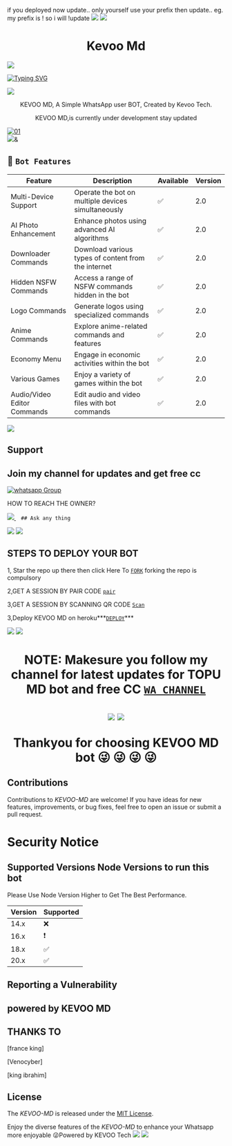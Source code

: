 if you deployed now update.. only yourself use your prefix then update.. eg. my prefix is ! so i will !update <a><img src='https://i.imgur.com/LyHic3i.gif'/></a>
<a><img src='https://i.imgur.com/LyHic3i.gif'/></a>
 <h1 align="center"> Kevoo Md </h1>


<a><img src='https://i.imgur.com/LyHic3i.gif'/></a>
      
[![Typing SVG](https://readme-typing-svg.herokuapp.com?font=Rockstar-ExtraBold&color=blue&lines=𝗔𝗠+KEVOO+𝗠𝗗+𝗖𝗥𝗘𝗔𝗧𝗘𝗗+𝗕𝗬+KEVOOMD)](https://git.io/typing-svg)

<a><img src='https://i.imgur.com/LyHic3i.gif'/></a>
 
<p align="center"> KEVOO MD, A Simple WhatsApp user BOT, Created by Kevoo Tech.
</p>
 
<p align="center">KEVOO MD,is currently under development stay updated


  <a href="https://ibb.co/N6NMDtn"><img src="https://telegra.ph/file/f0a22c61e155d42625c28.jpg" alt="01" border="0" /></a>                     
<a><img src='https://i.imgur.com/LyHic3i.gif'/>&</a>
 ## 🚀 `Bot Features`
| Feature                          | Description                                             | Available    | Version    |
| ---------------------------------| ------------------------------------------------------- | ------------ | ---------- |
| Multi-Device Support             | Operate the bot on multiple devices simultaneously     | ✅           | 2.0        |
| AI Photo Enhancement             | Enhance photos using advanced AI algorithms            | ✅           | 2.0        |
| Downloader Commands              | Download various types of content from the internet     | ✅           | 2.0        |
| Hidden NSFW Commands             | Access a range of NSFW commands hidden in the bot       | ✅           | 2.0        |
| Logo Commands                    | Generate logos using specialized commands               | ✅           | 2.0        |
| Anime Commands                   | Explore anime-related commands and features              | ✅           | 2.0        |
| Economy Menu                     | Engage in economic activities within the bot            | ✅           | 2.0        |
| Various Games                    | Enjoy a variety of games within the bot                 | ✅           | 2.0        |
| Audio/Video Editor Commands      | Edit audio and video files with bot commands            | ✅           | 2.0        |


<a><img src='https://i.imgur.com/LyHic3i.gif'/></a>
## Support 
## Join my channel for updates and get free cc
<a href="https://whatsapp.com/channel/0029VaauR3bIHphNVGavRg2O" target="_blank">
    <img alt="whatsapp Group" src="https://img.shields.io/badge/ Whatsapp Support Channel -25D366?style=for-the-badge&logo=whatsapp&logoColor=white" />
  </a>
</p>


HOW TO REACH THE OWNER? 
 
   
   <a href="https://wa.me/255766535597">
    <img src="https://img.shields.io/badge/WhatsApp-25D366?style=for-the-badge&logo=whatsapp&logoColor=white" />
  </a>&nbsp;&nbsp;
   <a

    ## Ask any thing
<a><img src='https://i.imgur.com/LyHic3i.gif'/></a>
<a><img src='https://i.imgur.com/LyHic3i.gif'/></a>

## STEPS TO DEPLOY YOUR BOT


1, Star the repo up there then click Here To   [`FORK`](https://github.com/kevoomedia/k-v--Md-/fork) forking the repo is compulsory

2,GET A SESSION BY PAIR CODE
[`pair`](https://kevooscannere-8212f081f9d7.herokuapp.com/pair)

3,GET A SESSION BY SCANNING QR CODE
[`Scan`](https://qr-code-panther-19894751f2f0.herokuapp.com/qr)

 3,Deploy KEVOO MD on heroku***[`DEPLOY`](https://dashboard.heroku.com/new?template=https://github.com/kevoomedia/k-v--M)***


<a><img src='https://i.imgur.com/LyHic3i.gif'/></a>
<a><img src='https://i.imgur.com/LyHic3i.gif'/></a>

 <h1 align="center">

 NOTE: Makesure you follow my channel for latest updates for TOPU MD bot and free CC
 [`WA CHANNEL`](https://whatsapp.com/channel/0029VaauR3bIHphNVGavRg2O)











<a><img src='https://i.imgur.com/LyHic3i.gif'/></a>
<a><img src='https://i.imgur.com/LyHic3i.gif'/></a>
   
   
<p align="center">Thankyou for choosing KEVOO MD bot 😜 😜 😜 😜




## Contributions


Contributions to *KEVOO-MD* are welcome! If you have ideas for new features, improvements, or bug fixes, feel free to open an issue or submit a pull request.

# Security Notice

## Supported Versions Node Versions to run this bot

Please Use Node Version Higher to Get The Best Performance.

| Version | Supported          |
| ------- | ------------------ |
| 14.x   | :x: |
| 16.x   | ❗                |
| 18.x   | :white_check_mark: |
| 20.x   | ✅                |

## Reporting a Vulnerability


## powered by KEVOO MD


## THANKS TO
[france king]

[Venocyber]


[king ibrahim]

## License


The *KEVOO-MD* is released under the [MIT License](https://opensource.org/licenses/MIT).

Enjoy the diverse features of the *KEVOO-MD*  to enhance your Whatsapp more enjoyable
😜Powered by KEVOO Tech
<a><img src='https://i.imgur.com/LyHic3i.gif'/></a>
<a><img src='https://i.imgur.com/LyHic3i.gif'/></a>
